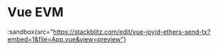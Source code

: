 # Vue EVM

:sandbox{src="https://stackblitz.com/edit/vue-joyid-ethers-send-tx?embed=1&file=App.vue&view=preview"}
